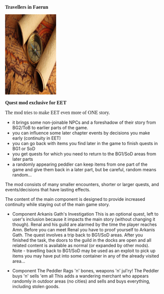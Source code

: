 <html>


<p class=MsoNormal style='line-height:normal'><b><span lang=EN-US
style='font-size:12.0pt;font-family:"Times New Roman",serif'>Travellers in Faerun</span></b></p>


<p class=MsoNormal style='margin-bottom:0cm;margin-bottom:.0001pt;line-height:
normal'><span style='font-size:12.0pt;font-family:"Times New Roman",serif'><img
width=166 height=260 id="Picture 1" src="travellers.jpg"
alt="gallery/travellers"></span></p>

<p class=MsoNormal style='line-height:normal'><b><span lang=EN-US
style='font-size:12.0pt;font-family:"Times New Roman",serif'>Quest mod exclusive for EET</span></b></p>

<p class=MsoNormal style='line-height:normal'><span lang=EN-US
style='font-size:12.0pt;font-family:"Times New Roman",serif'>The mod tries to make EET even more of ONE story.

- it brings some non-joinable NPCs and a foreshadow of their story from BG2/ToB to earlier parts of the game.
- you can influence some later chapter events by decisions you make early (continuity in EET)
- you can go back with items you find later in the game to finish quests in BG1 or SoD
- you get quests for which you need to return to the BG1/SoD areas from later parts
- a randomly appearing peddler can keep items from one part of the game and give them back in a later part, but be careful, random means random...
 
The mod consists of many smaller encounters, shorter or larger quests, and events/decisions that have lasting effects.

The content of the main component is designed to provide increased continuity while staying out of the main game story.

- Component Arkanis Gath's Investigation
This is an optional quest, left to user's inclusion because it impacts the main story (without changing it though). Renal and his guild are alarmed by the time the player reaches Amn. Before you can meet Renal you have to proof yourself to Arkanis Gath. The quest involves a trip back to BG1/SoD areas. After you finished the task, the doors to the guild in the docks are open and all related content is available as normal (or expanded by other mods).
Note - travelling back to BG1/SoD may be used as an exploit to pick up items you may have put into some container in any of the already visited area...

- Component The Peddler
Rags 'n' bones, weapons 'n' jul'ry!
The Peddler buys 'n' sells 'em all
This adds a wandering merchant who appears randomly in outdoor areas (no cities) and sells and buys everything, including stolen goods.
<br>
&nbsp;</span></p>

<p class=MsoNormal><span lang=EN-NZ>&nbsp;</span></p>

</div>

</body>

</html>
